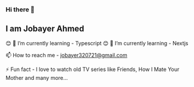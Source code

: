 ### Hi there 👋

## I am Jobayer Ahmed

:blush: 🌱 I’m currently learning - Typescript
:blush: 🌱 I’m currently learning - Nextjs

 📫 How to reach me - <jobayer320721@gmail.com>

 ⚡ Fun fact - I love to watch old TV series like Friends, How I Mate Your Mother and many more...

</p>
<!--
**ahmed-jobayer/ahmed-jobayer** is a ✨ _special_ ✨ repository because its `README.md` (this file) appears on your GitHub profile.

Here are some ideas to get you started:

- 🔭 I’m currently working on ...
- 🌱 I’m currently learning ...
- 👯 I’m looking to collaborate on ...
- 🤔 I’m looking for help with ...
- 💬 Ask me about ...
- 📫 How to reach me: ...
- 😄 Pronouns: ...
- ⚡ Fun fact: ...
  -->
